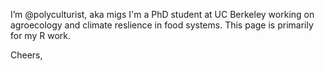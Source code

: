 I’m @polyculturist, aka migs
I'm a PhD student at UC Berkeley working on agroecology and climate reslience in food systems. This page is primarily for my R work. 

Cheers,

<!---
polyculturist/polyculturist is a ✨ special ✨ repository because its `README.md` (this file) appears on your GitHub profile.
You can click the Preview link to take a look at your changes.
--->
